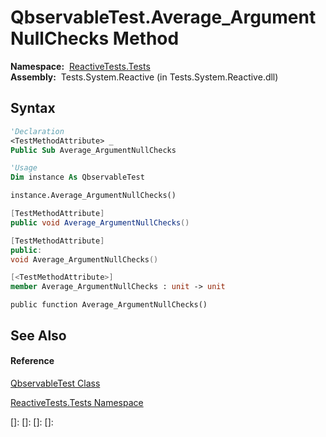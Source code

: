 # QbservableTest.Average\_ArgumentNullChecks Method

**Namespace:**  [ReactiveTests.Tests](ReactiveTests.Tests\ReactiveTests.Tests.md)  
**Assembly:**  Tests.System.Reactive (in Tests.System.Reactive.dll)

## Syntax

```vb
'Declaration
<TestMethodAttribute> _
Public Sub Average_ArgumentNullChecks
```

```vb
'Usage
Dim instance As QbservableTest

instance.Average_ArgumentNullChecks()
```

```csharp
[TestMethodAttribute]
public void Average_ArgumentNullChecks()
```

```c++
[TestMethodAttribute]
public:
void Average_ArgumentNullChecks()
```

```fsharp
[<TestMethodAttribute>]
member Average_ArgumentNullChecks : unit -> unit 
```

```jscript
public function Average_ArgumentNullChecks()
```

## See Also

#### Reference

[QbservableTest Class](QbservableTest\QbservableTest.md)

[ReactiveTests.Tests Namespace](ReactiveTests.Tests\ReactiveTests.Tests.md)

[]: 
[]: 
[]: 
[]: 